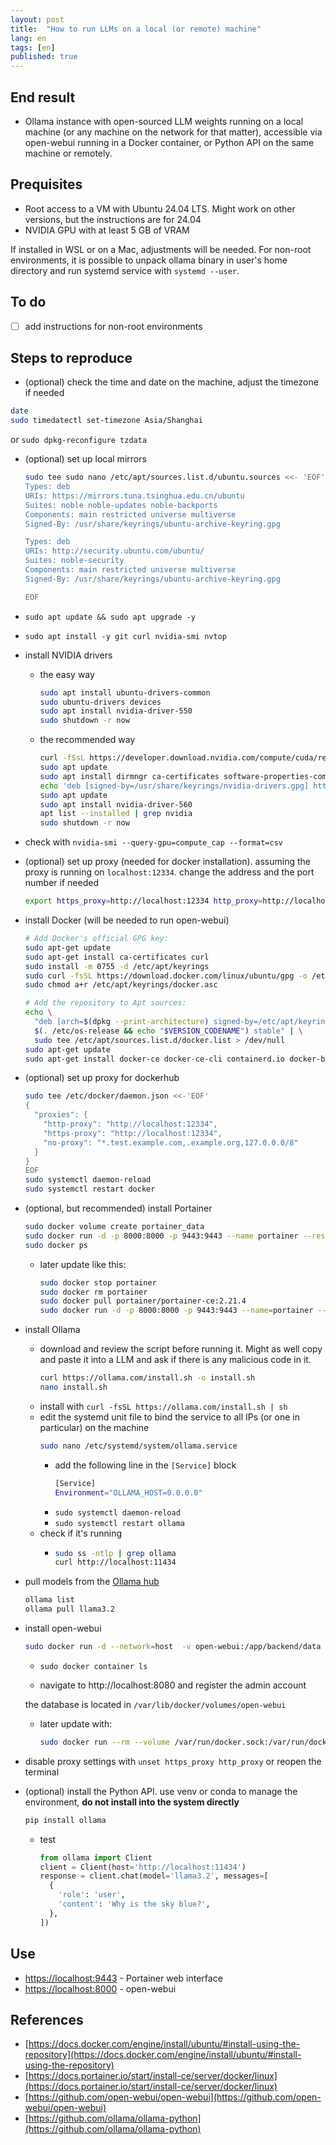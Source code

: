 ```yaml
---
layout: post
title:  "How to run LLMs on a local (or remote) machine"
lang: en
tags: [en]
published: true
---
```




## End result

- Ollama instance with open-sourced LLM weights running on a local machine (or any machine on the network for that matter), accessible via open-webui running in a Docker container, or Python API on the same machine or remotely.

## Prequisites

- Root access to a VM with Ubuntu 24.04 LTS. Might work on other versions, but the instructions are for 24.04
- NVIDIA GPU with at least 5 GB of VRAM

If installed in WSL or on a Mac, adjustments will be needed.
For non-root environments, it is possible to unpack ollama binary in user's home directory and run systemd service with `systemd --user`.

## To do

- [ ] add instructions for non-root environments

## Steps to reproduce

- (optional) check the time and date on the machine, adjust the timezone if needed
```bash
date
sudo timedatectl set-timezone Asia/Shanghai
```
or `sudo dpkg-reconfigure tzdata`

- (optional) set up local mirrors
  ```bash
  sudo tee sudo nano /etc/apt/sources.list.d/ubuntu.sources <<- 'EOF'
  Types: deb
  URIs: https://mirrors.tuna.tsinghua.edu.cn/ubuntu
  Suites: noble noble-updates noble-backports
  Components: main restricted universe multiverse
  Signed-By: /usr/share/keyrings/ubuntu-archive-keyring.gpg

  Types: deb
  URIs: http://security.ubuntu.com/ubuntu/
  Suites: noble-security
  Components: main restricted universe multiverse
  Signed-By: /usr/share/keyrings/ubuntu-archive-keyring.gpg

  EOF
  ```

- `sudo apt update && sudo apt upgrade -y`

- `sudo apt install -y git curl nvidia-smi nvtop`

- install NVIDIA drivers
  - the easy way
    ```bash
    sudo apt install ubuntu-drivers-common
    sudo ubuntu-drivers devices
    sudo apt install nvidia-driver-550
    sudo shutdown -r now
    ```
  - the recommended way
    ```bash
    curl -fSsL https://developer.download.nvidia.com/compute/cuda/repos/ubuntu2404/x86_64/3bf863cc.pub | gpg --dearmor | sudo tee /usr/share/keyrings/nvidia-drivers.gpg > /dev/null 2>&1
    sudo apt update
    sudo apt install dirmngr ca-certificates software-properties-common apt-transport-https dkms
    echo 'deb [signed-by=/usr/share/keyrings/nvidia-drivers.gpg] https://developer.download.nvidia.com/compute/cuda/repos/ubuntu2404/x86_64/ /' | sudo tee /etc/apt/sources.list.d/nvidia-drivers.list
    sudo apt update
    sudo apt install nvidia-driver-560
    apt list --installed | grep nvidia
    sudo shutdown -r now
    ```
- check with `nvidia-smi --query-gpu=compute_cap --format=csv`

- (optional) set up proxy (needed for docker installation). assuming the proxy is running on `localhost:12334`. change the address and the port number if needed
  ```bash
  export https_proxy=http://localhost:12334 http_proxy=http://localhost:12334
  ```
- install Docker (will be needed to run open-webui)
  ```bash
  # Add Docker's official GPG key:
  sudo apt-get update
  sudo apt-get install ca-certificates curl
  sudo install -m 0755 -d /etc/apt/keyrings
  sudo curl -fsSL https://download.docker.com/linux/ubuntu/gpg -o /etc/apt/keyrings/docker.asc
  sudo chmod a+r /etc/apt/keyrings/docker.asc

  # Add the repository to Apt sources:
  echo \
    "deb [arch=$(dpkg --print-architecture) signed-by=/etc/apt/keyrings/docker.asc] https://download.docker.com/linux/ubuntu \
    $(. /etc/os-release && echo "$VERSION_CODENAME") stable" | \
    sudo tee /etc/apt/sources.list.d/docker.list > /dev/null
  sudo apt-get update
  sudo apt-get install docker-ce docker-ce-cli containerd.io docker-buildx-plugin docker-compose-plugin
  ```

- (optional) set up proxy for dockerhub
  ```bash
  sudo tee /etc/docker/daemon.json <<-'EOF'
  {
    "proxies": {
      "http-proxy": "http://localhost:12334",
      "https-proxy": "http://localhost:12334",
      "no-proxy": "*.test.example.com,.example.org,127.0.0.0/8"
    }
  }
  EOF
  sudo systemctl daemon-reload
  sudo systemctl restart docker
  ```

- (optional, but recommended) install Portainer 
  ```bash
  sudo docker volume create portainer_data
  sudo docker run -d -p 8000:8000 -p 9443:9443 --name portainer --restart=always -v /var/run/docker.sock:/var/run/docker.sock -v portainer_data:/data portainer/portainer-ce:latest
  sudo docker ps
  ```
  - later update like this:
    ```bash
    sudo docker stop portainer
    sudo docker rm portainer
    sudo docker pull portainer/portainer-ce:2.21.4
    sudo docker run -d -p 8000:8000 -p 9443:9443 --name=portainer --restart=always -v /var/run/docker.sock:/var/run/docker.sock -v portainer_data:/data portainer/portainer-ce:2.21.4
    ```

- install Ollama
  - download and review the script before running it. Might as well copy and paste it into a LLM and ask if there is any malicious code in it.
    ```bash
    curl https://ollama.com/install.sh -o install.sh
    nano install.sh
    ```
  - install with `curl -fsSL https://ollama.com/install.sh | sh`
  - edit the systemd unit file to bind the service to all IPs (or one in particular) on the machine
    ```bash
    sudo nano /etc/systemd/system/ollama.service
    ```
    - add the following line in the `[Service]` block
      ```bash
      [Service]
      Environment="OLLAMA_HOST=0.0.0.0"
      ```
    - `sudo systemctl daemon-reload`
    - `sudo systemctl restart ollama`
  - check if it's running
    - ```bash
      sudo ss -ntlp | grep ollama
      curl http://localhost:11434
      ```
- pull models from the [Ollama hub](https://ollama.com/library)
  ```bash
  ollama list
  ollama pull llama3.2
  ```
- install open-webui
  ```bash
  sudo docker run -d --network=host  -v open-webui:/app/backend/data -e OLLAMA_BASE_URL=http://127.0.0.1:11434 --name open-webui --restart always ghcr.io/open-webui/open-webui:ollama
  ```
  - `sudo docker container ls`

  - navigate to http://localhost:8080 and register the admin account
  
  the database is located in `/var/lib/docker/volumes/open-webui`

  - later update with:
    ```bash
    sudo docker run --rm --volume /var/run/docker.sock:/var/run/docker.sock containrrr/watchtower --run-once open-webui
    ```

- disable proxy settings with `unset https_proxy http_proxy` or reopen the terminal

- (optional) install the Python API. use venv or conda to manage the environment, **do not install into the system directly**
  ```bash
  pip install ollama
  ```
  - test
    ```python
    from ollama import Client
    client = Client(host='http://localhost:11434')
    response = client.chat(model='llama3.2', messages=[
      {
        'role': 'user',
        'content': 'Why is the sky blue?',
      },
    ])
    ```
  


## Use

- [https://localhost:9443](https://localhost:9443) - Portainer web interface
- [https://localhost:8000](https://localhost:8000) - open-webui

## References

- [https://docs.docker.com/engine/install/ubuntu/#install-using-the-repository](https://docs.docker.com/engine/install/ubuntu/#install-using-the-repository)
- [https://docs.portainer.io/start/install-ce/server/docker/linux](https://docs.portainer.io/start/install-ce/server/docker/linux)
- [https://github.com/open-webui/open-webui](https://github.com/open-webui/open-webui)
- [https://github.com/ollama/ollama-python](https://github.com/ollama/ollama-python)